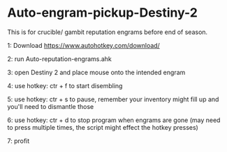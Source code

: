 # Auto-engram-pickup-Destiny-2
This is for crucible/ gambit reputation engrams before end of season. 


1: Download https://www.autohotkey.com/download/

2: run Auto-reputation-engrams.ahk

3: open Destiny 2 and place mouse onto the intended engram

4: use hotkey: ctr + f to start disembling

5: use hotkey: ctr + s to pause, remember your inventory might fill up and you'll need to dismantle those

6: use hotkey: ctr + d to stop program when engrams are gone (may need to press multiple times, the script might effect the hotkey presses)

7: profit
